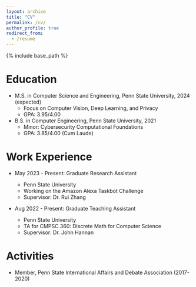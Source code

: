 ```yaml
---
layout: archive
title: "CV"
permalink: /cv/
author_profile: true
redirect_from:
  - /resume
---
```


{% include base_path %}

Education
======
* M.S. in Computer Science and Engineering, Penn State University, 2024 (expected)
  * Focus on Computer Vision, Deep Learning, and Privacy
  * GPA: 3.95/4.00
* B.S. in Computer Engineering, Penn State University, 2021
  * Minor: Cybersecurity Computational Foundations
  * GPA: 3.85/4.00 (Cum Laude)

Work Experience
======
* May 2023 - Present: Graduate Research Assistant
  * Penn State University
  * Working on the Amazon Alexa Taskbot Challenge
  * Supervisor: Dr. Rui Zhang

* Aug 2022 - Present: Graduate Teaching Assistant
  * Penn State University
  * TA for CMPSC 360: Discrete Math for Computer Science
  * Supervisor: Dr. John Hannan
  
Activities
======
* Member, Penn State International Affairs and Debate Association (2017-2020)
